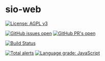 # sio-web
[![License: AGPL v3](https://img.shields.io/badge/License-AGPL%20v3-blue.svg)](http://www.gnu.org/licenses/agpl-3.0)

[![GitHub issues open](https://img.shields.io/github/issues/sound-it-out/sio-web.svg?maxAge=2592000)]()
[![GitHub PR's open](https://img.shields.io/github/issues-pr/sound-it-out/sio-web.svg?maxAge=2592000)]()

[![Build Status](https://dev.azure.com/sound-it-out/Web%20app/_apis/build/status/sound-it-out.sio-web?branchName=master)](https://dev.azure.com/sound-it-out/Web%20app/_build/latest?definitionId=3&branchName=master)

[![Total alerts](https://img.shields.io/lgtm/alerts/g/sound-it-out/sio-web.svg?logo=lgtm&logoWidth=18)](https://lgtm.com/projects/g/sound-it-out/sio-web/alerts/)
[![Language grade: JavaScript](https://img.shields.io/lgtm/grade/javascript/g/sound-it-out/sio-web.svg?logo=lgtm&logoWidth=18)](https://lgtm.com/projects/g/sound-it-out/sio-web/context:javascript)
